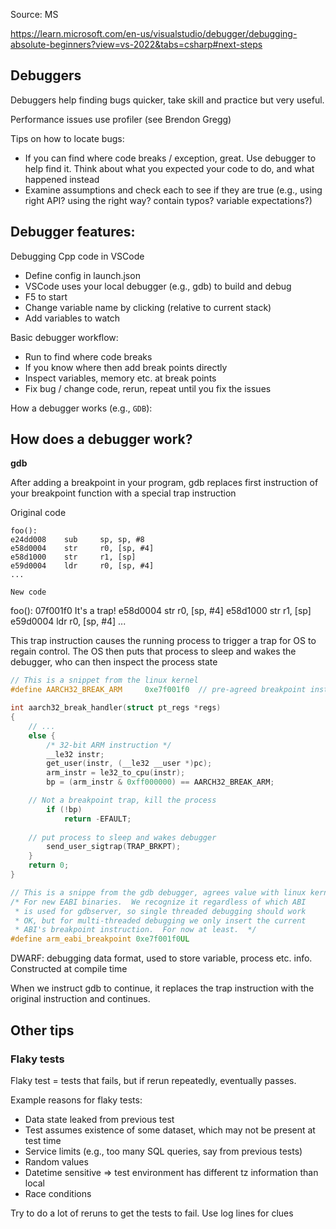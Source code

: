 Source: MS

https://learn.microsoft.com/en-us/visualstudio/debugger/debugging-absolute-beginners?view=vs-2022&tabs=csharp#next-steps




## Debuggers

Debuggers help finding bugs quicker, take skill and practice but very useful.

Performance issues use profiler (see Brendon Gregg)

Tips on how to locate bugs:
- If you can find where code breaks / exception, great. Use debugger to help find it. Think about what you expected your code to do, and what happened instead
- Examine assumptions and check each to see if they are true (e.g., using right API? using the right way? contain typos? variable expectations?)

## Debugger features:

Debugging Cpp code in VSCode

- Define config in launch.json
- VSCode uses your local debugger (e.g., gdb) to build and debug
- F5 to start
- Change variable name by clicking (relative to current stack)
- Add variables to watch



Basic debugger workflow:
- Run to find where code breaks
- If you know where then add break points directly
- Inspect variables, memory etc. at break points
- Fix bug / change code, rerun, repeat until you fix the issues



How a debugger works (e.g., `GDB`):





## How does a debugger work?


**gdb**

After adding a breakpoint in your program, gdb replaces first instruction of your breakpoint function with a special trap instruction

Original code
```
foo():
e24dd008    sub     sp, sp, #8
e58d0004    str     r0, [sp, #4]
e58d1000    str     r1, [sp]
e59d0004    ldr     r0, [sp, #4]
...

New code
```
foo():
07f001f0    It's a trap!
e58d0004    str     r0, [sp, #4]
e58d1000    str     r1, [sp]
e59d0004    ldr     r0, [sp, #4]
...

This trap instruction causes the running process to trigger a trap for OS to regain control. The OS then puts that process to sleep and wakes the debugger, who can then inspect the process state

```c
// This is a snippet from the linux kernel
#define AARCH32_BREAK_ARM     0xe7f001f0  // pre-agreed breakpoint instruction

int aarch32_break_handler(struct pt_regs *regs)
{
    // ...
    else {
        /* 32-bit ARM instruction */
        __le32 instr;
        get_user(instr, (__le32 __user *)pc);
        arm_instr = le32_to_cpu(instr);
        bp = (arm_instr & 0xff000000) == AARCH32_BREAK_ARM;

	// Not a breakpoint trap, kill the process
        if (!bp)
            return -EFAULT;
	
	// put process to sleep and wakes debugger
        send_user_sigtrap(TRAP_BRKPT);
    }
    return 0;
}
```

```c
// This is a snippe from the gdb debugger, agrees value with linux kernel
/* For new EABI binaries.  We recognize it regardless of which ABI
 * is used for gdbserver, so single threaded debugging should work
 * OK, but for multi-threaded debugging we only insert the current
 * ABI's breakpoint instruction.  For now at least.  */
#define arm_eabi_breakpoint 0xe7f001f0UL
```

DWARF: debugging data format, used to store variable, process etc. info. Constructed at compile time

When we instruct gdb to continue, it replaces the trap instruction with the original instruction and continues.




## Other tips

### Flaky tests

Flaky test = tests that fails, but if rerun repeatedly, eventually passes.

Example reasons for flaky tests:
- Data state leaked from previous test
- Test assumes existence of some dataset, which may not be present at test time
- Service limits (e.g., too many SQL queries, say from previous tests)
- Random values
- Datetime sensitive => test environment has different tz information than local
- Race conditions

Try to do a lot of reruns to get the tests to fail. Use log lines for clues






